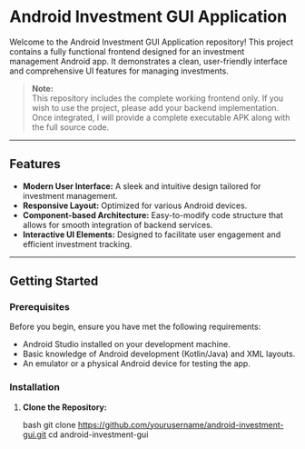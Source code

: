 # Android Investment GUI Application

Welcome to the Android Investment GUI Application repository! This project contains a fully functional frontend designed for an investment management Android app. It demonstrates a clean, user-friendly interface and comprehensive UI features for managing investments.

> **Note:**  
> This repository includes the complete working frontend only. If you wish to use the project, please add your backend implementation. Once integrated, I will provide a complete executable APK along with the full source code.

---

## Features

- **Modern User Interface:** A sleek and intuitive design tailored for investment management.
- **Responsive Layout:** Optimized for various Android devices.
- **Component-based Architecture:** Easy-to-modify code structure that allows for smooth integration of backend services.
- **Interactive UI Elements:** Designed to facilitate user engagement and efficient investment tracking.

---

## Getting Started

### Prerequisites

Before you begin, ensure you have met the following requirements:

- Android Studio installed on your development machine.
- Basic knowledge of Android development (Kotlin/Java) and XML layouts.
- An emulator or a physical Android device for testing the app.

### Installation

1. **Clone the Repository:**

   bash
   git clone https://github.com/yourusername/android-investment-gui.git
   cd android-investment-gui
